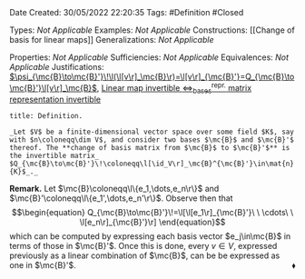<br />
<br />

Date Created: 30/05/2022 22:20:35
Tags: #Definition #Closed

Types: _Not Applicable_
Examples: _Not Applicable_
Constructions: [[Change of basis for linear maps]]
Generalizations: _Not Applicable_

Properties: _Not Applicable_
Sufficiencies: _Not Applicable_
Equivalences: _Not Applicable_
Justifications: [$\psi_{\mc{B}\to\mc{B}'}\!\l(\l[v\r]_\mc{B}\r)=\l[v\r]_{\mc{B}'}=Q_{\mc{B}\to\mc{B}'}\l[v\r]_\mc{B}$](Basis%20transition%20map%20acts%20as%20left-multiplication%20by%20change%20of%20basis%20matrix.md), [Linear map invertible $\Leftrightarrow^\textrm{repr.}_\textrm{bases}$ matrix representation invertible](Linear%20map%20invertible%20repr%20under%20basis%20matrix%20representation%20invertible.md)

``` ad-Definition
title: Definition.

_Let $V$ be a finite-dimensional vector space over some field $K$, say with $n\coloneqq\dim V$, and consider two bases $\mc{B}$ and $\mc{B}'$ thereof. The **change of basis matrix from $\mc{B}$ to $\mc{B}'$** is the invertible matrix_ $Q_{\mc{B}\to\mc{B}'}\!\coloneqq\l[\id_V\r]_\mc{B}^{\mc{B}'}\in\mat{n}{K}$_._

```

**Remark.** Let $\mc{B}\coloneqq\l\{e_1,\dots,e_n\r\}$ and $\mc{B}'\coloneqq\l\{e_1',\dots,e_n'\r\}$. Observe then that
$$\begin{equation}
    Q_{\mc{B}\to\mc{B}'}\!=\l[\l[e_1\r]_{\mc{B}'}\ \ \cdots\ \ \l[e_n\r]_{\mc{B}'}\r]
\end{equation}$$
which can be computed by expressing each basis vector $e_j\in\mc{B}$ in terms of those in $\mc{B}'$. Once this is done, every $v\in V$, expressed previously as a linear combination of $\mc{B}$, can be be expressed as one in $\mc{B}'$.<span style="float:right;">$\blacklozenge$</span>
